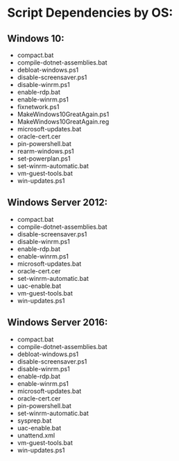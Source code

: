 # Script Dependencies by OS:

## Windows 10:
* compact.bat
* compile-dotnet-assemblies.bat
* debloat-windows.ps1
* disable-screensaver.ps1
* disable-winrm.ps1
* enable-rdp.bat
* enable-winrm.ps1
* fixnetwork.ps1
* MakeWindows10GreatAgain.ps1
* MakeWindows10GreatAgain.reg
* microsoft-updates.bat
* oracle-cert.cer
* pin-powershell.bat
* rearm-windows.ps1
* set-powerplan.ps1
* set-winrm-automatic.bat
* vm-guest-tools.bat
* win-updates.ps1

## Windows Server 2012:
* compact.bat
* compile-dotnet-assemblies.bat
* disable-screensaver.ps1
* disable-winrm.ps1
* enable-rdp.bat
* enable-winrm.ps1
* microsoft-updates.bat
* oracle-cert.cer
* set-winrm-automatic.bat
* uac-enable.bat
* vm-guest-tools.bat
* win-updates.ps1

## Windows Server 2016:
* compact.bat
* compile-dotnet-assemblies.bat
* debloat-windows.ps1
* disable-screensaver.ps1
* disable-winrm.ps1
* enable-rdp.bat
* enable-winrm.ps1
* microsoft-updates.bat
* oracle-cert.cer
* pin-powershell.bat
* set-winrm-automatic.bat
* sysprep.bat
* uac-enable.bat
* unattend.xml
* vm-guest-tools.bat
* win-updates.ps1